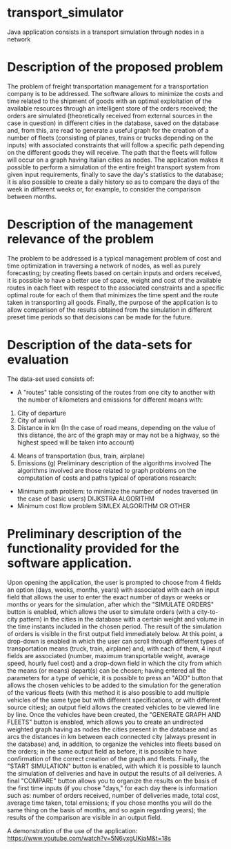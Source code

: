 # transport_simulator
Java application consists in a transport simulation through nodes in a network

# Description of the proposed problem
The problem of freight transportation management for a transportation company is to be addressed. The software allows to minimize the costs and time related to the shipment of goods with an optimal exploitation of the available resources through an intelligent store of the orders received; the orders are simulated (theoretically received from external sources in the case in question) in different cities in the database, saved on the database and, from this, are read to generate a useful graph for the creation of a number of fleets (consisting of planes, trains or trucks depending on the inputs) with associated constraints that will follow a specific path depending on the different goods they will receive. The path that the fleets will follow will occur on a graph having Italian cities as nodes. The application makes it possible to perform a simulation of the entire freight transport system from given input requirements, finally to save the day's statistics to the database; it is also possible to create a daily history so as to compare the days of the week in different weeks or, for example, to consider the comparison between months.

# Description of the management relevance of the problem
The problem to be addressed is a typical management problem of cost and time optimization in traversing a network of nodes, as well as purely forecasting; by creating fleets based on certain inputs and orders received, it is possible to have a better use of space, weight and cost of the available routes in each fleet with respect to the associated constraints and a specific optimal route for each of them that minimizes the time spent and the route taken in transporting all goods. Finally, the purpose of the application is to allow comparison of the results obtained from the simulation in different preset time periods so that decisions can be made for the future.

# Description of the data-sets for evaluation
The data-set used consists of:
- A "routes" table consisting of the routes from one city to another with the number of kilometers and emissions for different means with:
1.	City of departure
2.	City of arrival
3.	Distance in km
(In the case of road means, depending on the value of this distance, the arc of the graph may or may not be a highway, so the highest speed will be taken into account)
4) Means of transportation (bus, train, airplane)
5) Emissions (g)
Preliminary description of the algorithms involved
The algorithms involved are those related to graph problems on the computation of costs and paths typical of operations research:
- Minimum path problem: to minimize the number of nodes traversed (in the case of basic users)
DIJKSTRA ALGORITHM
- Minimum cost flow problem
SIMLEX ALGORITHM OR OTHER

# Preliminary description of the functionality provided for the software application.
Upon opening the application, the user is prompted to choose from 4 fields an option (days, weeks, months, years) with associated with each an input field that allows the user to enter the exact number of days or weeks or months or years for the simulation, after which the "SIMULATE ORDERS" button is enabled, which allows the user to simulate orders (with a city-to-city pattern) in the cities in the database with a certain weight and volume in the time instants included in the chosen period. The result of the simulation of orders is visible in the first output field immediately below. At this point, a drop-down is enabled in which the user can scroll through different types of transportation means (truck, train, airplane) and, with each of them, 4 input fields are associated (number, maximum transportable weight, average speed, hourly fuel cost) and a drop-down field in which the city from which the means (or means) depart(s) can be chosen; having entered all the parameters for a type of vehicle, it is possible to press an "ADD" button that allows the chosen vehicles to be added to the simulation for the generation of the various fleets (with this method it is also possible to add multiple vehicles of the same type but with different specifications, or with different source cities); an output field allows the created vehicles to be viewed line by line. Once the vehicles have been created, the "GENERATE GRAPH AND FLEETS" button is enabled, which allows you to create an undirected weighted graph having as nodes the cities present in the database and as arcs the distances in km between each connected city (always present in the database) and, in addition, to organize the vehicles into fleets based on the orders; in the same output field as before, it is possible to have confirmation of the correct creation of the graph and fleets. Finally, the "START SIMULATION" button is enabled, with which it is possible to launch the simulation of deliveries and have in output the results of all deliveries. A final "COMPARE" button allows you to organize the results on the basis of the first time inputs (if you chose "days," for each day there is information such as: number of orders received, number of deliveries made, total cost, average time taken, total emissions; if you chose months you will do the same thing on the basis of months, and so again regarding years); the results of the comparison are visible in an output field.

A demonstration of the use of the application: https://www.youtube.com/watch?v=5N6vxgUKjaM&t=18s
